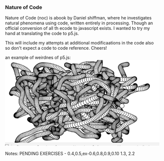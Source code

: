 ### Nature of Code 
Nature of Code (noc) is abook by Daniel shiffman, where he investigates natural phenomena using code, written entirely in processing. Though an official conversion of all th ecode to javascript exists. I wanted to try my hand at translating the code to p5.js. 

This will include my attempts at additional modificaations in the code also so don't expect a code to code reference. Cheers!

an example of weirdnes of p5.js:
![](slither.io.gif)

Notes:
PENDING EXERCISES -
    0.4,0.5,ex-0.6,0.8,0.9,0.10
    1.3,
    2.2